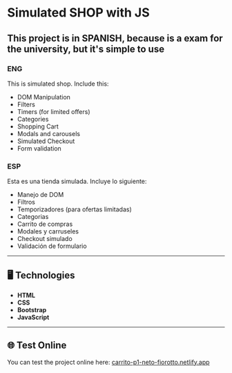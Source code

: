 # Simulated SHOP with JS

## This project is in SPANISH, because is a exam for the university, but it's simple to use

### ENG
This is simulated shop. Include this:

- DOM Manipulation
- Filters
- Timers (for limited offers)
- Categories
- Shopping Cart
- Modals and carousels
- Simulated Checkout
- Form validation

### ESP
Esta es una tienda simulada. Incluye lo siguiente:

- Manejo de DOM
- Filtros
- Temporizadores (para ofertas limitadas)
- Categorias
- Carrito de compras
- Modales y carruseles
- Checkout simulado
- Validación de formulario

---

## 🖥️ Technologies
- **HTML**
- **CSS**
- **Bootstrap**
- **JavaScript**

---

## 🌐 Test Online
You can test the project online here: [carrito-p1-neto-fiorotto.netlify.app](https://carrito-p1-neto-fiorotto.netlify.app)